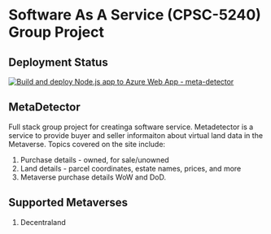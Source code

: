 # Software As A Service (CPSC-5240) Group Project

## Deployment Status
[![Build and deploy Node.js app to Azure Web App - meta-detector](https://github.com/gaaliciA1990/SaaSProject/actions/workflows/master_meta-detector.yml/badge.svg)](https://github.com/gaaliciA1990/SaaSProject/actions/workflows/master_meta-detector.yml)

## MetaDetector
Full stack group project for creatinga software service. Metadetector is a service to provide buyer and seller informaiton about virtual land data in the Metaverse. Topics covered on the site include:
1. Purchase details - owned, for sale/unowned
2. Land details - parcel coordinates, estate names, prices, and more
3. Metaverse purchase details WoW and DoD.

## Supported Metaverses
1. Decentraland
